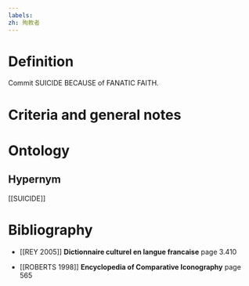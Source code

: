 ```yaml
---
labels: 
zh: 殉教者
---
```


# Definition
Commit SUICIDE BECAUSE of FANATIC FAITH.
# Criteria and general notes
# Ontology

## Hypernym
[[SUICIDE]]
# Bibliography
- [[REY 2005]]
**Dictionnaire culturel en langue francaise** page 3.410

- [[ROBERTS 1998]]
**Encyclopedia of Comparative Iconography** page 565
